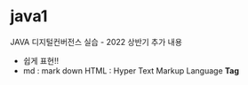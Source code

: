 # java1
JAVA 디지털컨버전스 실습 - 2022 상반기
추가 내용
* 쉽게 표현!!
* md : mark down
HTML : Hyper Text Markup Language
<b>Tag</b>
